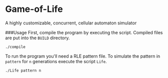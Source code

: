 # Game-of-Life
A highly customizable, concurrent, cellular automaton simulator

###Usage
First, compile the program by executing the script. Compiled files are put into the `BUILD` directory.

```
./compile
```

To run the program you'll need a RLE pattern file. To simulate the pattern in `pattern` for `n` generations execute the script `Life`.

```
./Life pattern n
```

